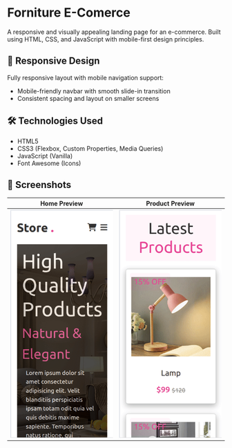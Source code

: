 # Forniture E-Comerce 
A responsive and visually appealing landing page for an e-commerce. Built using HTML, CSS, and JavaScript with mobile-first design principles.

## 📱 Responsive Design

Fully responsive layout with mobile navigation support:
- Mobile-friendly navbar with smooth slide-in transition
- Consistent spacing and layout on smaller screens

## 🛠 Technologies Used

- HTML5
- CSS3 (Flexbox, Custom Properties, Media Queries)
- JavaScript (Vanilla)
- Font Awesome (Icons)

## 📸 Screenshots

| Home Preview | Product Preview |
|-----------------|----------------|
| ![Home](assets/images/mobile-preview.gif) | ![Product](assets/images/mobile_products-preview.gif) |
